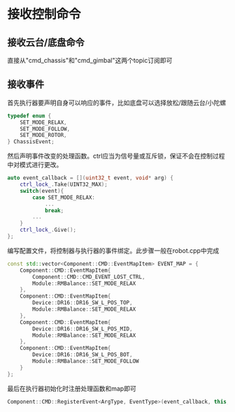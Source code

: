 # 接收控制命令

## 接收云台/底盘命令

直接从"cmd_chassis"和"cmd_gimbal"这两个topic订阅即可

## 接收事件

首先执行器要声明自身可以响应的事件，比如底盘可以选择放松/跟随云台/小陀螺

```c++
typedef enum {
    SET_MODE_RELAX,
    SET_MODE_FOLLOW,
    SET_MODE_ROTOR,
} ChassisEvent;
```

然后声明事件改变的处理函数。ctrl应当为信号量或互斥锁，保证不会在控制过程中对模式进行更改。

```c++
auto event_callback = [](uint32_t event, void* arg) {
    ctrl_lock_.Take(UINT32_MAX);
    switch(event){
        case SET_MODE_RELAX:
            ...
            break;
        ...
    }
    ctrl_lock_.Give();
};
```

编写配置文件，将控制器与执行器的事件绑定。此步骤一般在robot.cpp中完成

```c++
const std::vector<Component::CMD::EventMapItem> EVENT_MAP = {
    Component::CMD::EventMapItem{
        Component::CMD::CMD_EVENT_LOST_CTRL,
        Module::RMBalance::SET_MODE_RELAX
    },
    Component::CMD::EventMapItem{
        Device::DR16::DR16_SW_L_POS_TOP,
        Module::RMBalance::SET_MODE_RELAX
    },
    Component::CMD::EventMapItem{
        Device::DR16::DR16_SW_L_POS_MID,
        Module::RMBalance::SET_MODE_RELAX
    },
    Component::CMD::EventMapItem{
        Device::DR16::DR16_SW_L_POS_BOT,
        Module::RMBalance::SET_MODE_FOLLOW
    }
};
```

最后在执行器初始化时注册处理函数和map即可

```c++
Component::CMD::RegisterEvent<ArgType, EventType>(event_callback, this, this->param_.EVENT_MAP);
```

